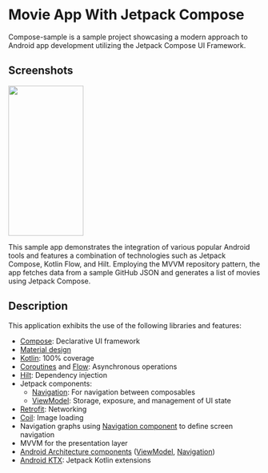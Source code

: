 # Movie App With Jetpack Compose

Compose-sample is a sample project showcasing a modern approach to Android app development utilizing the Jetpack Compose UI Framework.

## Screenshots

<img src="https://i.imgur.com/Fa4TaeD.jpg" width="150" height="300">

This sample app demonstrates the integration of various popular Android tools and features a combination of technologies such as Jetpack Compose, Kotlin Flow, and Hilt. Employing the MVVM repository pattern, the app fetches data from a sample GitHub JSON and generates a list of movies using Jetpack Compose.

## Description

This application exhibits the use of the following libraries and features:

- [Compose](https://developer.android.com/jetpack/compose): Declarative UI framework
- [Material design](https://material.io/design)
- [Kotlin](https://kotlinlang.org/): 100% coverage
- [Coroutines](https://kotlinlang.org/docs/reference/coroutines-overview.html) and [Flow](https://developer.android.com/kotlin/flow): Asynchronous operations
- [Hilt](https://developer.android.com/training/dependency-injection/hilt-android): Dependency injection
- Jetpack components:
    - [Navigation](https://developer.android.com/topic/libraries/architecture/navigation/): For navigation between composables
    - [ViewModel](https://developer.android.com/topic/libraries/architecture/viewmodel): Storage, exposure, and management of UI state
- [Retrofit](https://square.github.io/retrofit/): Networking
- [Coil](https://github.com/coil-kt/coil): Image loading
- Navigation graphs using [Navigation component](https://developer.android.com/guide/navigation/navigation-getting-started) to define screen navigation
- MVVM for the presentation layer
- [Android Architecture components](https://developer.android.com/topic/libraries/architecture) ([ViewModel](https://developer.android.com/topic/libraries/architecture/viewmodel), [Navigation](https://developer.android.com/jetpack/androidx/releases/navigation))
- [Android KTX](https://developer.android.com/kotlin/ktx): Jetpack Kotlin extensions
